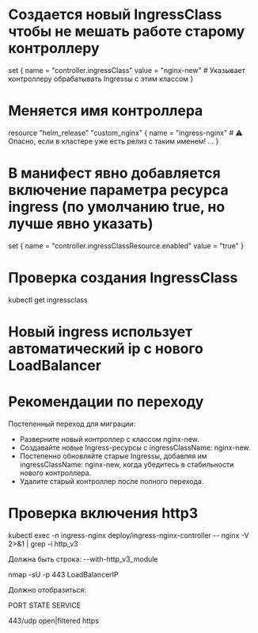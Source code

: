 # Создается новый IngressClass чтобы не мешать работе старому контроллеру
set {
  name  = "controller.ingressClass"
  value = "nginx-new"  # Указывает контроллеру обрабатывать Ingressы с этим классом
}

# Меняется имя контроллера
resource "helm_release" "custom_nginx" {
  name       = "ingress-nginx"  # ⚠️ Опасно, если в кластере уже есть релиз с таким именем!
  ...
}

# В манифест явно добавляется включение параметра ресурса ingress (по умолчанию true, но лучше явно указать)
set {
  name  = "controller.ingressClassResource.enabled"
  value = "true"
}

# Проверка создания IngressClass
kubectl get ingressclass

# Новый ingress использует автоматический ip с нового LoadBalancer

# Рекомендации по переходу
Постепенный переход для миграции:
- Разверните новый контроллер с классом nginx-new.
- Создавайте новые Ingress-ресурсы с ingressClassName: nginx-new.
- Постепенно обновляйте старые Ingressы, добавляя им ingressClassName: nginx-new, когда убедитесь в стабильности нового контроллера.
- Удалите старый контроллер после полного перехода.

# Проверка включения http3
kubectl exec -n ingress-nginx deploy/ingress-nginx-controller -- nginx -V 2>&1 | grep -i http_v3

Должна быть строка: --with-http_v3_module

nmap -sU -p 443 LoadBalancerIP

Должно отобразиться:

PORT    STATE         SERVICE

443/udp open|filtered https
